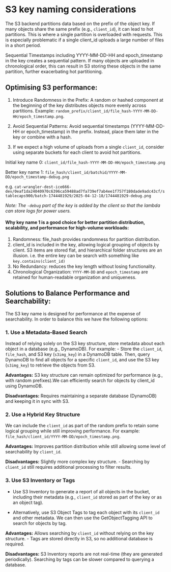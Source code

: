 # S3 key naming considerations

The S3 backend partitions data based on the prefix of the object key. If many objects share the same prefix (e.g., `client_id`), it can lead to hot partitions. This is where a single partition is overloaded with requests. This is especially problematic if a single client_id uploads a large number of files in a short period.

Sequential Timestamps including YYYY-MM-DD-HH and epoch_timestamp in the key creates a sequential pattern. If many objects are uploaded in chronological order, this can result in S3 storing these objects in the same partition, further exacerbating hot partitioning.

## Optimising S3 performance:

1. Introduce Randomness in the Prefix: A random or hashed component at the beginning of the key distributes objects more evenly across partitions. Example: `random_prefix/client_id/file_hash-YYYY-MM-DD-HH/epoch_timestamp.png`.

2. Avoid Sequential Patterns: Avoid sequential timestamps (YYYY-MM-DD-HH or epoch_timestamp) in the prefix. Instead, place them later in the key or combine with a hash.

3. If we expect a high volume of uploads from a single `client_id`, consider using separate buckets for each client to avoid hot partitions.


Initial key name 0: `client_id/file_hash-YYYY-MM-DD-HH/epoch_timestamp.png`

Better key name 1: `file_hash/client_id/batchid/YYYY-MM-DD/epoch_timestamp-debug.png`

e.g. `cat-wrangler-dest-ice666-dev/0eaf1da24040970c6396ca59488ad7fa739ef7ab4ee1f757f180dade9adc43cf/stablecaps900/batch-1744481929/2025-04-12-18/1744481929-debug.png`

*Note: The `-debug` part of the key is added by the client so that the lambda can store logs for power users.*

#### Why key name 1 is a good choice for better partition distribution, scalability, and performance for high-volume workloads:

1. Randomness: file_hash provides randomness for partition distribution.
2. client_id is included in the key, allowing logical grouping of objects by client. S3 items are stored flat, and hierarchical folder structures are an illusion. i.e. the entire key can be search with something like `key.contains(client_id)`
3. No Redundancy: reduces the key length without losing functionality.
4. Chronological Organization: `YYYY-MM-DD` and `epoch_timestamp` are retained for human-readable organization and uniqueness.

## Solutions to Balance Performance and Searchability:
The S3 key name is designed for performance at the expense of searchability. In order to balance this we have the following options:

### 1. Use a Metadata-Based Search
Instead of relying solely on the S3 key structure, store metadata about each object in a database (e.g., DynamoDB). For example: - Store the `client_id`, `file_hash`, and S3 key (`s3img_key`) in a DynamoDB table. Then, query DynamoDB to find all objects for a specific `client_id`, and use the S3 key (`s3img_key`) to retrieve the objects from S3.

**Advantages:** S3 key structure can remain optimized for performance (e.g., with random prefixes).We can efficiently search for objects by client_id using DynamoDB.

**Disadvantages:** Requires maintaining a separate database (DynamoDB) and keeping it in sync with S3.

### 2. Use a Hybrid Key Structure
We can include the `client_id` as part of the random prefix to retain some logical grouping while still improving performance. For example: `file_hash/client_id/YYYY-MM-DD/epoch_timestamp.png`.

**Advantages:** Improves partition distribution while still allowing some level of searchability by `client_id`.

**Disadvantages:** Slightly more complex key structure. - Searching by `client_id` still requires additional processing to filter results.

### 3. Use S3 Inventory or Tags
* Use S3 Inventory to generate a report of all objects in the bucket, including their metadata (e.g., `client_id` stored as part of the key or as an object tag).

* Alternatively, use S3 Object Tags to tag each object with its `client_id` and other metadata. We can then use the GetObjectTagging API to search for objects by tag.

**Advantages:** Allows searching by `client_id` without relying on the key structure. - Tags are stored directly in S3, so no additional database is required.

**Disadvantages:**  S3 Inventory reports are not real-time (they are generated periodically). Searching by tags can be slower compared to querying a database.
